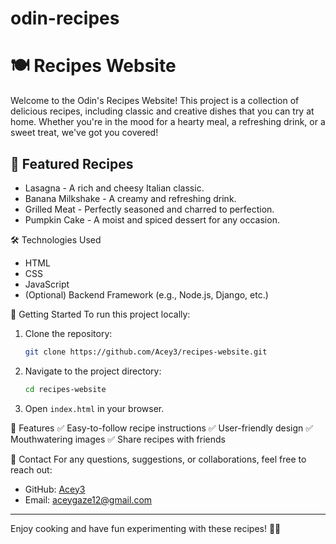 # odin-recipes
# 🍽️ Recipes Website

Welcome to the Odin's Recipes Website! This project is a collection of delicious recipes, including classic and creative dishes that you can try at home. Whether you're in the mood for a hearty meal, a refreshing drink, or a sweet treat, we've got you covered!

## 📜 Featured Recipes
- Lasagna - A rich and cheesy Italian classic.
- Banana Milkshake - A creamy and refreshing drink.
- Grilled Meat - Perfectly seasoned and charred to perfection.
- Pumpkin Cake - A moist and spiced dessert for any occasion.

🛠️ Technologies Used
- HTML
- CSS
- JavaScript
- (Optional) Backend Framework (e.g., Node.js, Django, etc.)

🚀 Getting Started
To run this project locally:
1. Clone the repository:
   ```sh
   git clone https://github.com/Acey3/recipes-website.git
   ```
2. Navigate to the project directory:
   ```sh
   cd recipes-website
   ```
3. Open `index.html` in your browser.

 🎯 Features
✅ Easy-to-follow recipe instructions
✅ User-friendly design
✅ Mouthwatering images
✅ Share recipes with friends

 📧 Contact
For any questions, suggestions, or collaborations, feel free to reach out:
- GitHub: [Acey3](https://github.com/Acey3)
- Email: aceygaze12@gmail.com

---
Enjoy cooking and have fun experimenting with these recipes! 🍴😋

